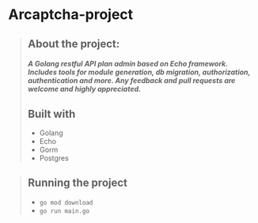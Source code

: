 # Arcaptcha-project
>## About the project:
>
>##### A Golang restful API plan admin based on Echo framework. Includes tools for module generation, db migration, authorization, authentication and more. Any feedback and pull requests are welcome and highly appreciated.
>## Built with
> - Golang
> - Echo
> - Gorm
> - Postgres


> ## Running the project
> - ``` go mod download ```
> - ``` go run main.go ```


